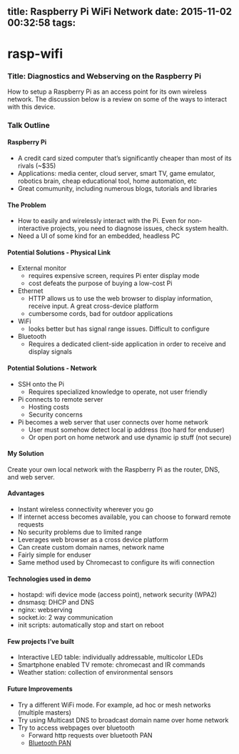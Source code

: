 title: Raspberry Pi WiFi Network
date: 2015-11-02 00:32:58
tags:
---
# rasp-wifi

### Title: Diagnostics and Webserving on the Raspberry Pi
How to setup a Raspberry Pi as an access point for its own wireless network. The discussion below is a review on some of the ways to interact with this device.


### Talk Outline

#### Raspberry Pi
 * A credit card sized computer that’s significantly cheaper than most of its rivals (~$35)
 * Applications: media center, cloud server, smart TV, game emulator, robotics brain, cheap educational tool, home automation, etc
 * Great comumunity, including numerous blogs, tutorials and libraries

#### The Problem
 * How to easily and wirelessly interact with the Pi. Even for non-interactive projects, you need to diagnose issues, check system health. 
 * Need a UI of some kind for an embedded, headless PC

#### Potential Solutions - Physical Link
 * External monitor
   * requires expensive screen, requires Pi enter display mode
   * cost defeats the purpose of buying a low-cost Pi
 * Ethernet
   * HTTP allows us to use the web browser to display information, receive input. A great cross-device platform
   * cumbersome cords, bad for outdoor applications
 * WiFi
   * looks better but has signal range issues. Difficult to configure
 * Bluetooth
   * Requires a dedicated client-side application in order to receive and display signals

#### Potential Solutions - Network
 * SSH onto the Pi
   * Requires specialized knowledge to operate, not user friendly
 * Pi connects to remote server
   * Hosting costs
   * Security concerns
 * Pi becomes a web server that user connects over home network
   * User must somehow detect local ip address (too hard for enduser)
   * Or open port on home network and use dynamic ip stuff (not secure)

#### My Solution
Create your own local network with the Raspberry Pi as the router, DNS, and web server.

#### Advantages
 * Instant wireless connectivity wherever you go
 * If internet access becomes available, you can choose to forward remote requests
 * No security problems due to limited range
 * Leverages web browser as a cross device platform
 * Can create custom domain names, network name
 * Fairly simple for enduser
 * Same method used by Chromecast to configure its wifi connection

#### Technologies used in demo
 * hostapd: wifi device mode (access point), network security (WPA2)
 * dnsmasq: DHCP and DNS
 * nginx: webserving
 * socket.io: 2 way communication
 * init scripts: automatically stop and start on reboot

#### Few projects I’ve built
 * Interactive LED table: individually addressable, multicolor LEDs
 * Smartphone enabled TV remote: chromecast and IR commands
 * Weather station: collection of environmental sensors

#### Future Improvements
 * Try a different WiFi mode. For example, ad hoc or mesh networks (multiple masters)
 * Try using Multicast DNS to broadcast domain name over home network
 * Try to access webpages over bluetooth
   * Forward http requests over bluetooth PAN
   * [Bluetooth PAN](http://notes.pitfall.org/ip-over-bluetooth-to-a-raspberry-pi.html)


